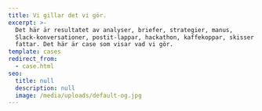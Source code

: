 ```yaml
---
title: Vi gillar det vi gör.
excerpt: >-
  Det här är resultatet av analyser, briefer, strategier, manus, 
  Slack-konversationer, postit-lappar, hackathon, kaffekoppar, skisser … Ja, du 
  fattar. Det här är case som visar vad vi gör.
template: cases
redirect_from:
  - case.html
seo:
  title: null
  description: null
  image: /media/uploads/default-og.jpg
---
```

